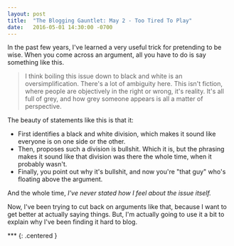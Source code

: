 ```yaml
---
layout: post
title:  "The Blogging Gauntlet: May 2 - Too Tired To Play"
date:   2016-05-01 14:30:00 -0700
---
```


In the past few years, I've learned a very useful trick for pretending to be
wise. When you come across an argument, all you have to do is say something
like this.

> I think boiling this issue down to black and white is an oversimplification.
> There's a lot of ambiguity here. This isn't fiction, where people are
> objectively in the right or wrong, it's reality. It's all full of grey,
> and how grey someone appears is all a matter of perspective.

The beauty of statements like this is that it:

* First identifies a black and white division, which makes it sound like
everyone is on one side or the other.
* Then, proposes such a division is bullshit. Which it is, but the phrasing
makes it sound like that division was there the whole time, when it probably
wasn't.
* Finally, you point out why it's bullshit, and now you're "that guy" who's
floating above the argument.

And the whole time, *I've never stated how I feel about the issue itself.*

Now, I've been trying to cut back on arguments like that, because I want
to get better at actually saying things. But, I'm actually going to use it
a bit to explain why I've been finding it hard to blog.

\*\*\*
{: .centered }
